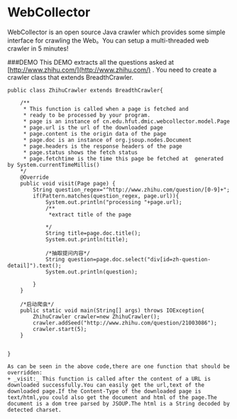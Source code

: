 WebCollector
============

WebCollector is an open source Java crawler which provides some simple interface for crawling the Web。You can setup a multi-threaded web crawler in 5 minutes!

###DEMO
This DEMO extracts all the questions asked  at [http://www.zhihu.com/](http://www.zhihu.com/) .
You need to create a crawler class that extends BreadthCrawler.


    public class ZhihuCrawler extends BreadthCrawler{
 
        /**
         * This function is called when a page is fetched and
         * ready to be processed by your program.
         * page is an instance of cn.edu.hfut.dmic.webcollector.model.Page
         * page.url is the url of the downloaded page
         * page.content is the origin data of the page
         * page.doc is an instance of org.jsoup.nodes.Document
         * page.headers is the response headers of the page
         * page.status shows the fetch status
         * page.fetchtime is the time this page be fetched at  generated by System.currentTimeMillis()
        */
        @Override
        public void visit(Page page) {
            String question_regex="^http://www.zhihu.com/question/[0-9]+";         
            if(Pattern.matches(question_regex, page.url)){
                System.out.println("processing "+page.url);
                /**
                 *extract title of the page
                
                */
                String title=page.doc.title();
                System.out.println(title);

                /*抽取提问内容*/
                String question=page.doc.select("div[id=zh-question-detail]").text();
                System.out.println(question);
             
            }
        }
 
        /*启动爬虫*/
        public static void main(String[] args) throws IOException{  
            ZhihuCrawler crawler=new ZhihuCrawler();
            crawler.addSeed("http://www.zhihu.com/question/21003086");
            crawler.start(5);  
        }
 
   
    }

    As can be seen in the above code,there are one function that should be overridden:
    + _visit:_ This function is called after the content of a URL is downloaded successfully.You can easily get the url,text of the downloaded page.If the Content-Type of the downloaded page is text/html,you could also get the document and html of the page.The document is a dom tree parsed by JSOUP.The html is a String decoded by detected charset.
